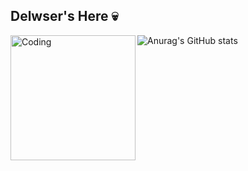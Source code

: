 ## Delwser's Here 💀
<img align="left" alt="Coding" width="200" src="https://i.pinimg.com/originals/fc/5a/20/fc5a2025b338cc8da83f50a15a1052b9.gif">

![Anurag's GitHub stats](https://github-readme-stats.vercel.app/api?username=delwser&show_icons=true&theme=radical)



<!--
**Delwser/Delwser** is a ✨ _special_ ✨ repository because its `README.md` (this file) appears on your GitHub profile.

Here are some ideas to get you started:

- 🔭 I’m currently working on ...
- 🌱 I’m currently learning ...
- 👯 I’m looking to collaborate on ...
- 🤔 I’m looking for help with ...
- 💬 Ask me about ...
- 📫 How to reach me: ...
- 😄 Pronouns: ...
- ⚡ Fun fact: ...
-->
